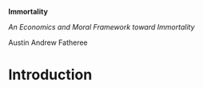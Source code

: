 
**Immortality**

_An Economics and Moral Framework toward Immortality_

Austin Andrew Fatheree

# Introduction


